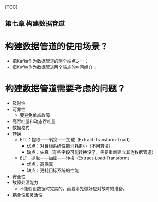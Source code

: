 [TOC]

第七章 构建数据管道
---


# 构建数据管道的使用场景？
* 把Kafka作为数据管道的两个端点之一；
* 把Kafka作为数据管道两个端点的中间媒介；

# 构建数据管道需要考虑的问题？
* 及时性
* 可靠性
  * 要避免单点故障
* 高吞吐量和动态吞吐量
* 数据格式
* 转换
  * ETL：提取——转换——加载（Extract-Transform-Load）
    * 优点：对目标系统性能消耗更小（不用转换）
    * 缺点：失真（有些字段可能转换没了，需要重新建立其他数据管道）
  * ELT：提取——加载——转换（Extract-Load-Transform）
    * 优点：高保真
    * 缺点：更耗目标系统的性能
* 安全性
* 故障处理能力
  * 不能假设数据时完美的，而要事先做好应对故障的准备。
* 耦合性和灵活性